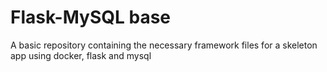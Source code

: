 # Flask-MySQL base

A basic repository containing the necessary framework files for a skeleton app using docker, flask and mysql
